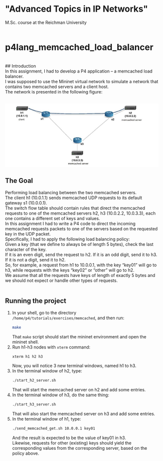 # "Advanced Topics in IP Networks" 
 M.Sc. course at the Reichman University <br/>
<br/>
# p4lang_memcached_load_balancer
<br/>
## Introduction 
<br/>
In this assignment, I had to develop a P4 application – a memcached load balancer. <br/>
I was supposed to use the Mininet virtual network to simulate a network that contains two memcached servers and a client host. <br/> 
The network is presented in the following figure: <br/>
<br/>

![topology](./topology.jpg)
<br/>
## The Goal
Performing load balancing between the two memcached servers. <br/>
The client h1 (10.0.1.1) sends memcached UDP requests to its default gateway s1 (10.0.0.1). <br/> 
The switch flow table should contain rules that direct the memcached requests to one of the memcached servers h2, h3 (10.0.2.2, 10.0.3.3), each one contains a different set of keys and values. <br/>
In this assignment I had to write a P4 code to direct the incoming memcached requests packets to one of the servers based on the requested key in the UDP packet. <br/>
Specifically, I had to apply the following load balancing policy:  <br/>
Given a key (that we define to always be of length 5 bytes), check the last character of the key. <br/>
If it is an even digit, send the request to h2. If it is an odd digit, send it to h3. If it is not a digit, send it to h2. <br/>
So, for example, a request from h1 to 10.0.0.1, with the key “key01” will go to h3, while requests with the keys “key02” or “other” will go to h2. <br/>
We assume that all the requests have keys of length of exactly 5 bytes and we should not expect or handle other types of requests. <br/>
<br/>
## Running the project
1. In your shell, go to the directory `/home/p4/tutorials/exercises/memcached`, and then run: <br/>
   ```bash
   make
   ``` 
   That `make` script should start the mininet environment and open the mininet shell. <br/>
2. Run h1-h3 nodes with `xterm` command: <br/>
   ```bash
   xterm h1 h2 h3
   ```
   Now, you will notice 3 new terminal windows, named h1 to h3. <br/>
3. In the terminal window of h2, type: <br/>
   ```bash
   ./start_h2_server.sh
   ```
   That will start the memcached server on h2 and add some entries. <br/>
4. In the terminal window of h3, do the same thing: <br/>
   ```bash
   ./start_h3_server.sh
   ```
   That will also start the memcached server on h3 and add some entries. <br/>
5. In the terminal window of h1, type: <br/>
   ```bash
   ./send_memcached_get.sh 10.0.0.1 key01
   ``` 
   And the result is expected to be the value of key01 in h3. <br/>
   Likewise, requests for other (existing) keys should yield the corresponding values from the corresponding server, based on the policy above. <br/>
